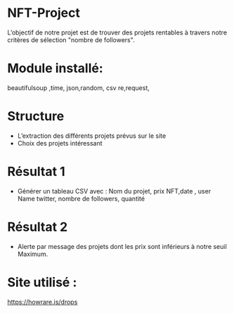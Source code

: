 # NFT-Project
L’objectif de notre projet est de trouver des projets rentables à travers notre critères de sélection "nombre de followers".
# Module installé:  
beautifulsoup ,time, json,random, csv re,request,
# Structure 
-	L’extraction des différents projets prévus sur le site 
-	Choix des projets intéressant 
# Résultat 1
-	Générer un tableau CSV avec :
Nom du projet, prix NFT,date , user Name twitter, nombre de followers, quantité 
# Résultat 2 
-	Alerte par message des projets dont les prix sont inférieurs à notre seuil 
Maximum.
# Site utilisé :
https://howrare.is/drops 
